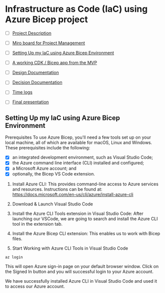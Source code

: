 # Infrastructure as Code (IaC) using Azure Bicep project

- [ ] [Project Description](https://github.com/techgrounds/techgrounds-anj-dtmr/blob/main/00_cloud_project/proj_description_requirements.md)

- [ ] [Miro board for Project Management](https://miro.com/app/board/uXjVMTGcfGo=/?share_link_id=227067548492)

- [ ] [Setting Up my IaC using Azure Bicep Environment]()

- [ ] [A working CDK / Bicep app from the MVP]()

- [ ] [Design Documentation]()

- [ ] [Decision Documentation](https://github.com/techgrounds/techgrounds-anj-dtmr/blob/main/00_cloud_project/beslissing_doc.md)

- [ ] [Time logs]()

- [ ] [Final presentation]()

## Setting Up my IaC using Azure Bicep Environment

Prerequisites
To use Azure Bicep, you'll need a few tools set up on your local machine, all of which are available for macOS, Linux and Windows. These prerequisites include the following:

- [x] an integrated development environment, such as Visual Studio Code;
- [x] the Azure command line interface (CLI) installed and configured;
- [x] a Microsoft Azure account; and
- [x] optionally, the Bicep VS Code extension.

1. Install Azure CLI: This provides command-line access to Azure services and resources. Instructions can be found at: https://docs.microsoft.com/en-us/cli/azure/install-azure-cli

2. Download & Launch Visual Studio Code

3. Install the Azure CLI Tools extension in Visual Studio Code: After launching our VSCode, we are going to search and install the Azure CLI tool in the extension tab.

4. Install the Azure Bicep CLI extension: This enables us to work with Bicep files.

5. Start Working with Azure CLI Tools in Visual Studio Code

`az login`

This will open Azure sign-in page on your default browser window. Click on the Signed In button and you will successful login to your Azure account.

We have successfully installed Azure CLI in Visual Studio Code and used it to access our Azure account.
